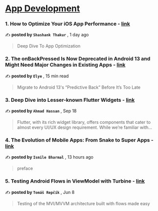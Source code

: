 
<h1><a href=https://medium.com/tag/mobile-app-development/recommended target="_blank" rel="noopener noreferrer">App Development</a></h1>
<h3>1. How to Optimize Your iOS App Performance - <a href=https://medium.com/mobile-app-development-publication/how-to-optimize-your-ios-app-performance-03d98af77019?source=tag_recommended_feed---------0-84----------mobile_app_development----------d9d25045_0856_4091_bea0_f0b71c9c3101------- target="_blank" rel="noopener noreferrer">link</a></h3>

✍️ **posted by `Shashank Thakur`** <date> , 1 day ago</date>

<blockquote>Deep Dive To App Optimization</blockquote>

<h3>2. The onBackPressed Is Now Deprecated in Android 13 and Might Need Major Changes in Existing Apps - <a href=https://medium.com/mobile-app-development-publication/migrate-to-android-13-predictive-back-soon-before-its-too-late-e1e1723f392?source=tag_recommended_feed---------1-107----------mobile_app_development----------d9d25045_0856_4091_bea0_f0b71c9c3101------- target="_blank" rel="noopener noreferrer">link</a></h3>

✍️ **posted by `Elye`** <date> , 15 min read</date>

<blockquote>Migrate to Android 13's “Predictive Back” Before It’s Too Late</blockquote>

<h3>3. Deep Dive into Lesser-known Flutter Widgets - <a href=https://medium.com/stackademic/deep-dive-into-lesser-known-flutter-widgets-cdd76e25c7da?source=tag_recommended_feed---------2-85----------mobile_app_development----------d9d25045_0856_4091_bea0_f0b71c9c3101------- target="_blank" rel="noopener noreferrer">link</a></h3>

✍️ **posted by `Ahmad Hassan`** <date> , Sep 18</date>

<blockquote>Flutter, with its rich widget library, offers components that cater to almost every UI/UX design requirement. While we’re familiar with…</blockquote>

<h3>4. The Evolution of Mobile Apps: From Snake to Super Apps - <a href=https://medium.com/@ismile463bharmal463/the-evolution-of-mobile-apps-from-snake-to-super-apps-44d2ccdd78cf?source=tag_recommended_feed---------3-84----------mobile_app_development----------d9d25045_0856_4091_bea0_f0b71c9c3101------- target="_blank" rel="noopener noreferrer">link</a></h3>

✍️ **posted by `Ismile Bharmal`** <date> , 13 hours ago</date>

<blockquote>preface</blockquote>

<h3>5. Testing Android Flows in ViewModel with Turbine - <a href=https://medium.com/proandroiddev/testing-android-flows-in-viewmodel-with-turbine-ea9bae7e811a?source=tag_recommended_feed---------4-107----------mobile_app_development----------d9d25045_0856_4091_bea0_f0b71c9c3101------- target="_blank" rel="noopener noreferrer">link</a></h3>

✍️ **posted by `Tomáš Repčík`** <date> , Jun 8</date>

<blockquote>Testing of the MVI/MVVM architecture built with flows made easy</blockquote>

